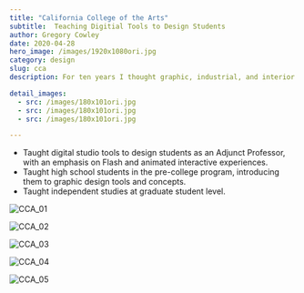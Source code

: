 ```yaml
---
title: "California College of the Arts"
subtitle:  Teaching Digitial Tools to Design Students
author: Gregory Cowley
date: 2020-04-28
hero_image: /images/1920x1080ori.jpg
category: design
slug: cca
description: For ten years I thought graphic, industrial, and interior design students the tools they would need to create interactive experiences.

detail_images: 
  - src: /images/180x101ori.jpg
  - src: /images/180x101ori.jpg
  - src: /images/180x101ori.jpg

---
```



- Taught digital studio tools to design students as an Adjunct Professor, with an emphasis on Flash and animated interactive experiences.
- Taught high school students in the pre-college program, introducing them to graphic design tools and concepts.
- Taught independent studies at graduate student level.

![CCA_01](/images/concept/CCA_01-0527703.jpg)

![CCA_02](/images/concept/CCA_02-0527703.jpg)

![CCA_03](/images/concept/CCA_03-0527703.jpg)

![CCA_04](/images/concept/CCA_04-0527703.jpg)

![CCA_05](/images/concept/CCA_05-0527703.jpg)
